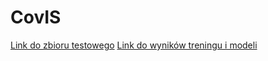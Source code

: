 # CovIS

[Link do zbioru testowego](https://drive.google.com/drive/folders/1FNLemHpTDPDnoWg6Rf69iA201-RDoHEw?usp=sharing)
[Link do wyników treningu i modeli](https://drive.google.com/drive/folders/15smTINOEN7sKu-r0K18vg9HnsgJr3Tx5?usp=sharing)

